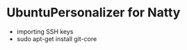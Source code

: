 UbuntuPersonalizer for Natty
============================

* importing SSH keys
* 	sudo apt-get install git-core

